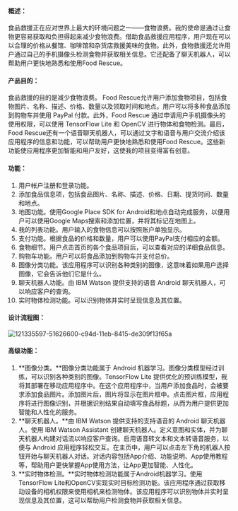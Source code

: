 #### **概述：**

食品救援正在应对世界上最大的环境问题之一——食物浪费。我的使命是通过让食物更容易获取和负担得起来减少食物浪费。借助食品救援应用程序，用户现在可以以合理的价格从餐馆、咖啡馆和杂货店救援美味的食物。此外，食物救援还允许用户通过自己的手机摄像头检测食物并获取相关信息。它还配备了聊天机器人，可以帮助用户更快地熟悉和使用Food Rescue。

#### **产品目的：**

食品救援的目的是减少食物浪费。 Food Rescue允许用户添加食物项目，包括食物图片、名称、描述、价格、数量以及领取时间和地点。用户可以将多种食品添加到购物车并使用 PayPal 付款。此外，Food Rescue 通过申请用户手机摄像头的使用权限，可以使用 TensorFlow Lite 和 OpenCV 进行物体和食物检测。最后，Food Rescue还有一个语音聊天机器人，可以通过文字和语音与用户交流介绍该应用程序的信息和功能，可以帮助用户更快地熟悉和使用Food Rescue。这些新功能使应用程序更加智能和用户友好，这使我的项目变得富有创意。

#### **功能：**

1. 用户帐户注册和登录功能。
2. 添加食品信息项，包括食品图片、名称、描述、价格、日期、提货时间、数量和地点。
3. 地图功能。使用Google Place SDK for Android和地点自动完成服务，以便用户可以使用Google Maps搜索和添加位置，并将其标记在地图上。
4. 我的列表功能。用户输入的食物信息可以按照账户单独显示。
5. 支付功能。根据食品的价格和数量，用户可以使用PayPal支付相应的金额。
6. 食物细节。用户点击首页的各个食品项目后，可以查看对应的详细食品信息。
7. 购物车功能。用户可以将食品添加到购物车并支付总价。
8. 图像分类功能。该应用程序可以识别各种类别的图像，这意味着如果用户选择图像，它会告诉他们它是什么。
9. 聊天机器人功能。由 IBM Watson 提供支持的语音 Android 聊天机器人，可以响应客户的查询。
10. 实时物体检测功能。可以识别物体并实时呈现信息及其位置。

#### **设计流程图：**

![121335597-51626600-c94d-11eb-8415-de309f13f65a](C:\Users\zhang\Desktop\121335597-51626600-c94d-11eb-8415-de309f13f65a.png)

#### **高级功能：**

1. **图像分类。**图像分类功能属于 Android 机器学习。图像分类模型经过训练，可以识别各种类别的图像。TensorFlow Lite 提供优化的预训练模型，我将其部署在移动应用程序中。在这个应用程序中，当用户添加食品时，会被要求添加食品图片。添加图片后，图片将显示在图片框中。点击图片框，应用程序将进行图像识别，并根据识别结果自动填写食品标题，从而为用户提供更加智能和人性化的服务。
2. **聊天机器人。**由 IBM Watson 提供支持的支持语音的 Android 聊天机器人。使用 IBM Watson Assistant 创建聊天机器人。定义意图和实体，并为聊天机器人构建对话流以响应客户查询。启用语音转文本和文本转语音服务，以便与 Android 应用程序轻松交互。在主页中，用户可以点击左下角的机器人按钮开始与聊天机器人对话。对话内容包括App介绍、功能说明、App使用教程等，帮助用户更快掌握App使用方法，让App更加智能、人性化。
3. **实时物体检测。**实时物体检测功能属于Android机器学习。使用TensorFlow Lite和OpenCV实现实时目标检测功能。该应用程序通过获取移动设备的相机权限来使用相机来检测物体。该应用程序可以识别物体并实时呈现信息及其位置，这可以帮助用户检测食物并获取相关信息。